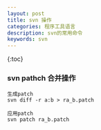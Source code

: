 ```yaml
---
layout: post
title: svn 操作
categories: 程序工具语言 
description: svn的常用命令
keywords: svn
---
```


{:toc}

### svn pathch 合并操作


~~~
生成patch
svn diff -r a:b > ra_b.patch

应用patch
svn patch ra_b.patch
~~~

